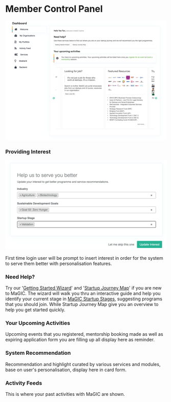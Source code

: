 # Member Control Panel

![Member Control Panel page](../.gitbook/assets/member-area%20%281%29.png)

### Providing Interest

![](../.gitbook/assets/screenshot-2021-03-10-at-3.38.06-pm.png)

First time login user will be prompt to insert interest in order for the system to serve them better with personalisation features.

### Need  Help?

Try our '[Getting Started Wizard](https://central.mymagic.my/wizard)' and '[Startup Journey Map](https://www.mymagic.my/startup-journey-map)' if you are new to MaGIC. The wizard will walk you thru an interactive guide and help you identify your current stage in [MaGIC Startup Stages](../magic-startup-stages.md), suggesting programs that you should join. While Startup Journey Map give you an overview to help you get started quickly.

### Your Upcoming Activities

Upcoming events that you registered, mentorship booking made as well as expiring application form you are filling up all display here as reminder. 

### System Recommendation

Recommendation and highlight curated by various services and modules, base on user's personalisation, display here in card form. 

### Activity Feeds

This is where your past activities with MaGIC are shown.

